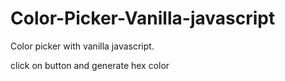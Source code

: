 # Color-Picker-Vanilla-javascript

Color picker with vanilla javascript. 

click on button and generate hex color
